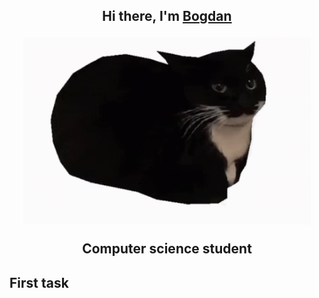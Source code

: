 <div align="center">
<h2 align="center">Hi there, I'm <a href="https://vk.com/bogdan24104" target="_blank">Bogdan</a>
  <p align="center">
    <img width="460" height="300" src="https://github.com/BogdanGryaznov/Practice-with-API/blob/main/maxwell-the-cat-maxwell.gif">
  </p>
<p> Computer science student</p></a>
</div>
<div>
<div/>

## First task
